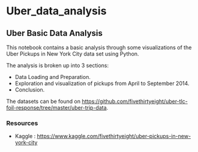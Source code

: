 # Uber_data_analysis
## Uber Basic Data Analysis

This notebook contains a basic analysis through some visualizations of the Uber Pickups in New York City data set using Python.

The analysis is broken up into 3 sections:  
  - Data Loading and Preparation.
  - Exploration and visualization of pickups from April to September 2014. 
  - Conclusion.

The datasets can be found on <a href="https://github.com/fivethirtyeight/uber-tlc-foil-response/tree/master/uber-trip-data">https://github.com/fivethirtyeight/uber-tlc-foil-response/tree/master/uber-trip-data</a>.

### Resources
- Kaggle : https://www.kaggle.com/fivethirtyeight/uber-pickups-in-new-york-city


